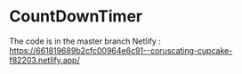 # CountDownTimer

The code is in the master branch
Netlify : https://661819689b2cfc00964e6c91--coruscating-cupcake-f82203.netlify.app/
